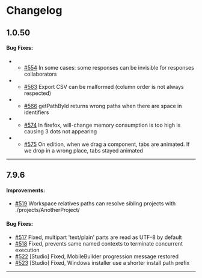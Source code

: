 # Changelog

## 1.0.50

#### Bug Fixes:

- * [#554](https://github.com/convertigo/C8oForms/issues/554) In some cases: some responses can be invisible for responses collaborators
- * [#563](https://github.com/convertigo/C8oForms/issues/563) Export CSV can be malformed (column order is not always respected)
- * [#566](https://github.com/convertigo/C8oForms/issues/566) getPathById returns wrong paths when there are space in identifiers
- * [#574](https://github.com/convertigo/C8oForms/issues/574) In firefox, will-change memory consumption is too high is causing 3 dots not appearing
- * [#575](https://github.com/convertigo/C8oForms/issues/575) On edition, when we drag a component, tabs are animated. If we drop in a wrong place, tabs stayed animated

---

## 7.9.6

#### Improvements:

- [#519](https://github.com/convertigo/convertigo/issues/519) Workspace relatives paths can resolve sibling projects with ./projects/AnotherProject/

#### Bug Fixes:

- [#517](https://github.com/convertigo/convertigo/issues/517) Fixed, multipart 'text/plain' parts are read as UTF-8 by default
- [#518](https://github.com/convertigo/convertigo/issues/518) Fixed, prevents same named contexts to terminate concurrent execution
- [#522](https://github.com/convertigo/convertigo/issues/522) [Studio] Fixed, MobileBuilder progression message restored
- [#523](https://github.com/convertigo/convertigo/issues/523) [Studio] Fixed, Windows installer use a shorter install path prefix

---
